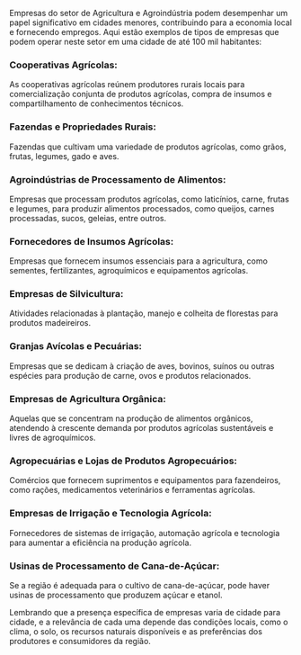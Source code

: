 Empresas do setor de Agricultura e Agroindústria podem desempenhar um papel significativo em cidades menores, contribuindo para a economia local e fornecendo empregos. Aqui estão exemplos de tipos de empresas que podem operar neste setor em uma cidade de até 100 mil habitantes:


### Cooperativas Agrícolas:
As cooperativas agrícolas reúnem produtores rurais locais para comercialização conjunta de produtos agrícolas, compra de insumos e compartilhamento de conhecimentos técnicos.


### Fazendas e Propriedades Rurais:
Fazendas que cultivam uma variedade de produtos agrícolas, como grãos, frutas, legumes, gado e aves.


### Agroindústrias de Processamento de Alimentos:
Empresas que processam produtos agrícolas, como laticínios, carne, frutas e legumes, para produzir alimentos processados, como queijos, carnes processadas, sucos, geleias, entre outros.


### Fornecedores de Insumos Agrícolas:
Empresas que fornecem insumos essenciais para a agricultura, como sementes, fertilizantes, agroquímicos e equipamentos agrícolas.


### Empresas de Silvicultura:
Atividades relacionadas à plantação, manejo e colheita de florestas para produtos madeireiros.


### Granjas Avícolas e Pecuárias:
Empresas que se dedicam à criação de aves, bovinos, suínos ou outras espécies para produção de carne, ovos e produtos relacionados.


### Empresas de Agricultura Orgânica:
Aquelas que se concentram na produção de alimentos orgânicos, atendendo à crescente demanda por produtos agrícolas sustentáveis e livres de agroquímicos.


### Agropecuárias e Lojas de Produtos Agropecuários:
Comércios que fornecem suprimentos e equipamentos para fazendeiros, como rações, medicamentos veterinários e ferramentas agrícolas.


### Empresas de Irrigação e Tecnologia Agrícola:
Fornecedores de sistemas de irrigação, automação agrícola e tecnologia para aumentar a eficiência na produção agrícola.


### Usinas de Processamento de Cana-de-Açúcar:
Se a região é adequada para o cultivo de cana-de-açúcar, pode haver usinas de processamento que produzem açúcar e etanol.


Lembrando que a presença específica de empresas varia de cidade para cidade, e a relevância de cada uma depende das condições locais, como o clima, o solo, os recursos naturais disponíveis e as preferências dos produtores e consumidores da região.



